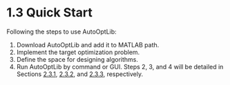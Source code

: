 # 1.3 Quick Start
Following the steps to use AutoOptLib:
1. Download AutoOptLib and add it to MATLAB path.
2. Implement the target optimization problem.
3. Define the space for designing algorithms.
4. Run AutoOptLib by command or GUI.
Steps 2, 3, and 4 will be detailed in Sections [2.3.1](../UserGuide/Use_AutoOptLib.html#implement-problem),
[2.3.2](../UserGuide/Use_AutoOptLib.html#define-design-space), and [2.3.3](../UserGuide/Use_AutoOptLib.html#run-autooptlib), respectively.
